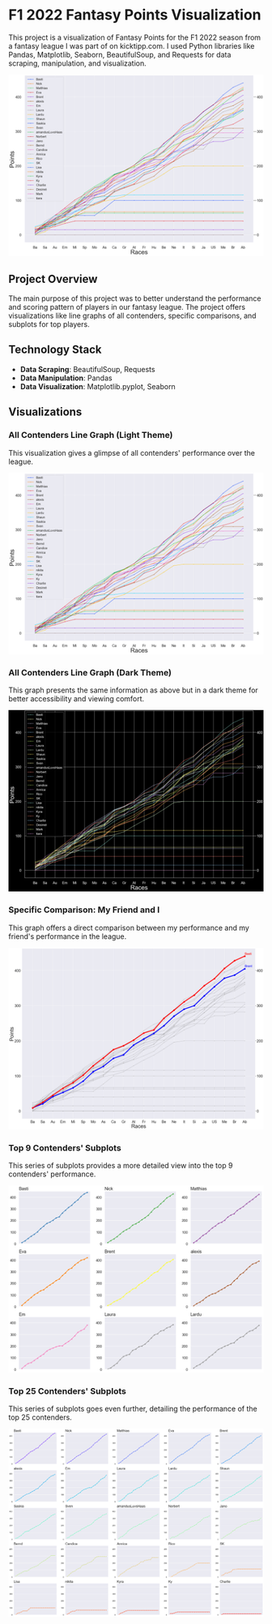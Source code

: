 # F1 2022 Fantasy Points Visualization

This project is a visualization of Fantasy Points for the F1 2022 season from a fantasy league I was part of on kicktipp.com. I used Python libraries like Pandas, Matplotlib, Seaborn, BeautifulSoup, and Requests for data scraping, manipulation, and visualization.

![Header Image](visuals/allBright.png)

## Project Overview

The main purpose of this project was to better understand the performance and scoring pattern of players in our fantasy league. The project offers visualizations like line graphs of all contenders, specific comparisons, and subplots for top players.

## Technology Stack

- **Data Scraping**: BeautifulSoup, Requests
- **Data Manipulation**: Pandas
- **Data Visualization**: Matplotlib.pyplot, Seaborn

## Visualizations

### All Contenders Line Graph (Light Theme)

This visualization gives a glimpse of all contenders' performance over the league.

![All Contenders Line Graph Light](visuals/allBright.png)

### All Contenders Line Graph (Dark Theme)

This graph presents the same information as above but in a dark theme for better accessibility and viewing comfort.

![All Contenders Line Graph Dark](visuals/allDark.png)

### Specific Comparison: My Friend and I

This graph offers a direct comparison between my performance and my friend's performance in the league.

![Specific Comparison](visuals/compare.png)

### Top 9 Contenders' Subplots

This series of subplots provides a more detailed view into the top 9 contenders' performance.

![Top 9 Subplots](visuals/subplots.png)

### Top 25 Contenders' Subplots

This series of subplots goes even further, detailing the performance of the top 25 contenders.

![Top 25 Subplots](visuals/top25.png)


